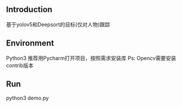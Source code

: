 ## Introduction
基于yolov5和Deepsort的目标(仅对人物)跟踪

## Environment
Python3
推荐用Pycharm打开项目，按照需求安装库
Ps: Opencv需要安装contrib版本

## Run
python3 demo.py
